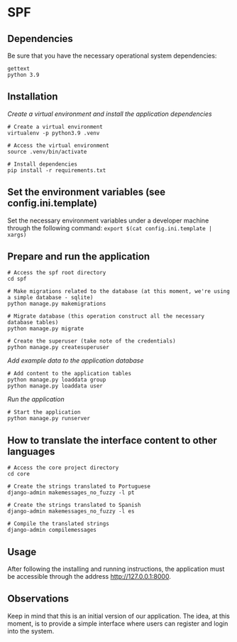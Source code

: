 # SPF

## Dependencies
Be sure that you have the necessary operational system dependencies:
```shell
gettext
python 3.9
```


## Installation

_Create a virtual environment and install the application dependencies_
```shell
# Create a virtual environment
virtualenv -p python3.9 .venv

# Access the virtual environment
source .venv/bin/activate

# Install dependencies
pip install -r requirements.txt
```

## Set the environment variables (see config.ini.template)
Set the necessary environment variables under a developer machine through the following command: `export $(cat config.ini.template | xargs) `

## Prepare and run the application
```shell
# Access the spf root directory
cd spf

# Make migrations related to the database (at this moment, we're using a simple database - sqlite)
python manage.py makemigrations

# Migrate database (this operation construct all the necessary database tables)
python manage.py migrate

# Create the superuser (take note of the credentials)
python manage.py createsuperuser
```

_Add example data to the application database_
```shell
# Add content to the application tables
python manage.py loaddata group
python manage.py loaddata user
```

_Run the application_
```shell
# Start the application
python manage.py runserver
```


## How to translate the interface content to other languages
```shell
# Access the core project directory
cd core

# Create the strings translated to Portuguese
django-admin makemessages_no_fuzzy -l pt

# Create the strings translated to Spanish
django-admin makemessages_no_fuzzy -l es

# Compile the translated strings
django-admin compilemessages
```


## Usage
After following the installing and running instructions, the application must be accessible through the address http://127.0.0.1:8000.


## Observations
Keep in mind that this is an initial version of our application. 
The idea, at this moment, is to provide a simple interface where users can register and login into the system.
